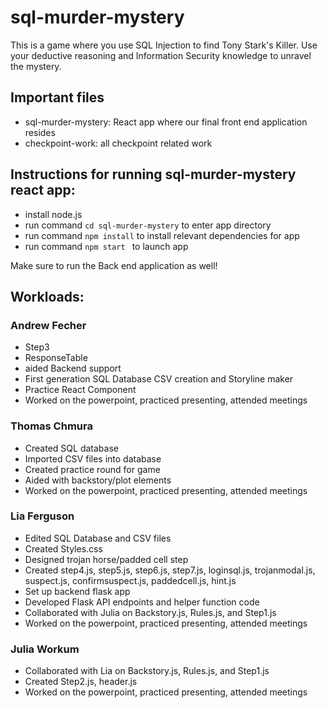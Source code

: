# sql-murder-mystery

This is a game where you use SQL Injection to find Tony Stark's Killer. Use your deductive reasoning and Information Security knowledge to unravel the mystery.

## Important files
- sql-murder-mystery: React app where our final front end application resides
- checkpoint-work: all checkpoint related work


## Instructions for running sql-murder-mystery react app:
- install node.js
- run command `cd sql-murder-mystery` to enter app directory
- run command `npm install` to install relevant dependencies for app
- run command `npm start ` to launch app

Make sure to run the Back end application as well!

## Workloads:
### Andrew Fecher
- Step3
- ResponseTable
- aided Backend support
- First generation SQL Database CSV creation and Storyline maker
- Practice React Component
- Worked on the powerpoint, practiced presenting, attended meetings

### Thomas Chmura
- Created SQL database
- Imported CSV files into database
- Created practice round for game 
- Aided with backstory/plot elements
- Worked on the powerpoint, practiced presenting, attended meetings

### Lia Ferguson
- Edited SQL Database and CSV files
- Created Styles.css
- Designed trojan horse/padded cell step
- Created step4.js, step5.js, step6.js, step7.js, loginsql.js, trojanmodal.js, suspect.js, confirmsuspect.js, paddedcell.js, hint.js
- Set up backend flask app
- Developed Flask API endpoints and helper function code
- Collaborated with Julia on Backstory.js, Rules.js, and Step1.js
- Worked on the powerpoint, practiced presenting, attended meetings

### Julia Workum
- Collaborated with Lia on Backstory.js, Rules.js, and Step1.js
- Created Step2.js, header.js
- Worked on the powerpoint, practiced presenting, attended meetings
